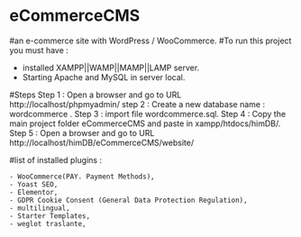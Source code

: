 # eCommerceCMS
#an e-commerce site with WordPress / WooCommerce.
#To run this project you must have :
 - installed XAMPP||WAMP||MAMP||LAMP server.
 - Starting Apache and MySQL in server local.

#Steps
Step 1 : Open a browser and go to URL http://localhost/phpmyadmin/
step 2 : Create a new database name : wordcommerce .
Step 3 : import file wordcommerce.sql.
Step 4 : Copy the main project folder eCommerceCMS and paste in xampp/htdocs/himDB/.
Step 5 : Open a browser and go to URL http://localhost/himDB/eCommerceCMS/website/

#list of installed plugins :

    - WooCommerce(PAY. Payment Methods),
    - Yoast SEO,
    - Elementor,
    - GDPR Cookie Consent (General Data Protection Regulation),
    - multilingual,
    - Starter Templates,
    - weglot traslante,
